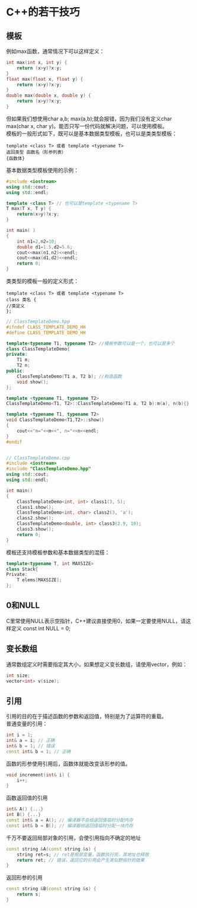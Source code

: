 # C++的若干技巧

## 模板
例如max函数，通常情况下可以这样定义：
```C++
int max(int x, int y) {
	return (x>y)?x:y;
}
float max(float x, float y) {
	return (x>y)?x:y;
}
double max(double x, double y) {
	return (x>y)?x:y;
}
```
但如果我们想使用char a,b; max(a,b);就会报错，因为我们没有定义char max(char x, char y)。能否只写一份代码就解决问题，可以使用模板。   
模板的一般形式如下，既可以是基本数据类型模板，也可以是类类型模板：
```text
template <class T> 或者 template <typename T>
返回类型 函数名（形参列表）
{函数体}
```
基本数据类型模板使用的示例：
```C++
#include <iostream>
using std::cout;
using std::endl;

template <class T> // 也可以是template <typename T>
T max(T x, T y) {
    return(x>y)?x:y;
}

int main( )
{
    int n1=2,n2=10;
    double d1=1.5,d2=5.6;
    cout<<max(n1,n2)<<endl;
    cout<<max(d1,d2)<<endl;
    return 0;
}
```
类类型的模板一般的定义形式：
```text
template <class T> 或者 template <typename T>
class 类名 {
//类定义
};
```
```C++
// ClassTemplateDemo.hpp
#ifndef CLASS_TEMPLATE_DEMO_HH
#define CLASS_TEMPLATE_DEMO_HH

template<typename T1, typename T2> //模板参数可以是一个，也可以是多个
class ClassTemplateDemo{
private:
    T1 m;
    T2 n;
public:
    ClassTemplateDemo(T1 a, T2 b); //构造函数
    void show();
};

template <typename T1, typename T2>
ClassTemplateDemo<T1, T2>::ClassTemplateDemo(T1 a, T2 b):m(a), n(b){}

template <typename T1, typename T2>
void ClassTemplateDemo<T1,T2>::show()
{
    cout<<"m="<<m<<", n="<<n<<endl;
}
#endif


// ClassTemplateDemo.cpp
#include <iostream>
#include "ClassTemplateDemo.hpp"
using std::cout;
using std::endl;

int main()
{
    ClassTemplateDemo<int, int> class1(3, 5);
    class1.show();
    ClassTemplateDemo<int, char> class2(3, 'a');
    class2.show();
    ClassTemplateDemo<double, int> class3(2.9, 10);
    class3.show();
    return 0;
}
```
模板还支持模板参数和基本数据类型的混搭：
```C++
template<typename T, int MAXSIZE>
class Stack{
Private:
    T elems[MAXSIZE];
};
```

## 0和NULL
C里常使用NULL表示空指针，C++建议直接使用0，如果一定要使用NULL，请这样定义 const int NULL = 0;

## 变长数组
通常数组定义时需要指定其大小，如果想定义变长数组，请使用vector，例如：
```C++
int size;
vector<int> v(size);
```

## 引用
引用的目的在于描述函数的参数和返回值，特别是为了运算符的重载。   
普通变量的引用：
```C++
int i = 1;
int& a = i; // 正确
int& b = 1; // 错误
const int& b = 1; // 正确
```
函数的形参使用引用后，函数体就能改变该形参的值。
```C++
void increment(int& i) {
    i++;
}
```
函数返回值的引用
```C++
int& A() {...}
int B() {...}
const int& a = A(); // 编译器不会给返回值临时分配内存
const int& b = B(); // 编译器给返回值临时分配一块内存
```
千万不要返回局部对象的引用，会使引用指向不确定的地址
```C++
const string &A(const string &s) {  
	string ret=s; // ret是局部变量，函数执行完，其地址也释放
	return ret; // 错误，返回它的引用会产生类似野指针的效果
}
```
返回形参的引用
```C++
const string &B(const string &s) {  
	return s;  
}  
```
